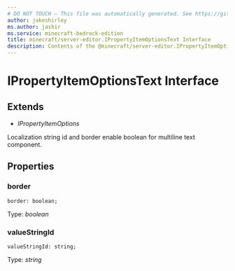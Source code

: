 ```yaml
---
# DO NOT TOUCH — This file was automatically generated. See https://github.com/mojang/minecraftapidocsgenerator to modify descriptions, examples, etc.
author: jakeshirley
ms.author: jashir
ms.service: minecraft-bedrock-edition
title: minecraft/server-editor.IPropertyItemOptionsText Interface
description: Contents of the @minecraft/server-editor.IPropertyItemOptionsText class.
---
```

# IPropertyItemOptionsText Interface

## Extends
- *IPropertyItemOptions*

Localization string id and border enable boolean for multiline text component.

## Properties

### **border**
`border: boolean;`

Type: *boolean*

### **valueStringId**
`valueStringId: string;`

Type: *string*
